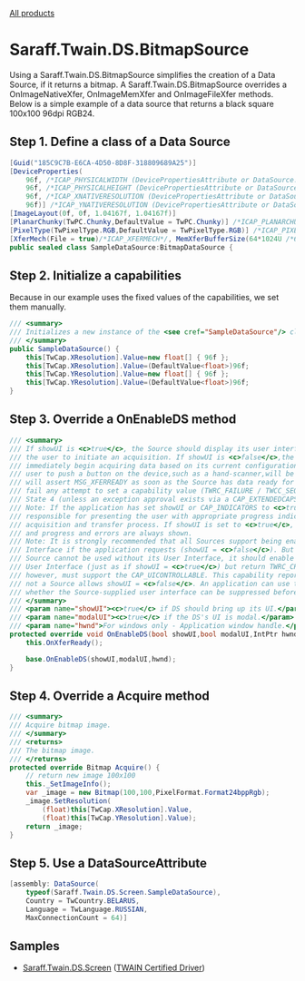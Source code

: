 ﻿[All products](../)
# Saraff.Twain.DS.BitmapSource
Using a Saraff.Twain.DS.BitmapSource simplifies the creation of a Data Source, if it returns a bitmap. A Saraff.Twain.DS.BitmapSource overrides a OnImageNativeXfer, OnImageMemXfer and OnImageFileXfer methods.
Below is a simple example of a data source that returns a black square 100x100 96dpi RGB24.
## Step 1. Define a class of a Data Source
```c#
[Guid("185C9C7B-E6CA-4D50-8D8F-318809689A25")]
[DeviceProperties(
    96f, /*ICAP_PHYSICALWIDTH (DevicePropertiesAttribute or DataSource.OnCapabilityValueNeeded(CapabilityEventArgs))*/
    96f, /*ICAP_PHYSICALHEIGHT (DevicePropertiesAttribute or DataSource.OnCapabilityValueNeeded(CapabilityEventArgs))*/
    96f, /*ICAP_XNATIVERESOLUTION (DevicePropertiesAttribute or DataSource.OnCapabilityValueNeeded(CapabilityEventArgs))*/
    96f)] /*ICAP_YNATIVERESOLUTION (DevicePropertiesAttribute or DataSource.OnCapabilityValueNeeded(CapabilityEventArgs))*/
[ImageLayout(0f, 0f, 1.04167f, 1.04167f)]
[PlanarChunky(TwPC.Chunky,DefaultValue = TwPC.Chunky)] /*ICAP_PLANARCHUNKY (PlanarChunkyAttribute or DataSource.OnCapabilityValueNeeded(CapabilityEventArgs))*/
[PixelType(TwPixelType.RGB,DefaultValue = TwPixelType.RGB)] /*ICAP_PIXELTYPE (PixelTypeAttribute or DataSource.OnCapabilityValueNeeded(CapabilityEventArgs))*/
[XferMech(File = true)/*ICAP_XFERMECH*/, MemXferBufferSize(64*1024U /*64K*/)/*TW_SETUPMEMXFER.Preferred on DG_CONTROL / DAT_SETUPMEMXFER / MSG_GET operation*/]
public sealed class SampleDataSource:BitmapDataSource {
```
## Step 2. Initialize a capabilities
Because in our example uses the fixed values of the capabilities, we set them manually.

```c#
/// <summary>
/// Initializes a new instance of the <see cref="SampleDataSource"/> class.
/// </summary>
public SampleDataSource() {
    this[TwCap.XResolution].Value=new float[] { 96f };
    this[TwCap.XResolution].Value=(DefaultValue<float>)96f;
    this[TwCap.YResolution].Value=new float[] { 96f };
    this[TwCap.YResolution].Value=(DefaultValue<float>)96f;
}
```
## Step 3. Override a OnEnableDS method
```c#
/// <summary>
/// If showUI is <c>true</c>, the Source should display its user interface and wait for
/// the user to initiate an acquisition. If showUI is <c>false</c>,the Source should
/// immediately begin acquiring data based on its current configuration (a device that requires the
/// user to push a button on the device,such as a hand-scanner,will be “armed” by this operation and
/// will assert MSG_XFERREADY as soon as the Source has data ready for transfer). The Source should
/// fail any attempt to set a capability value (TWRC_FAILURE / TWCC_SEQERROR) until it returns to
/// State 4 (unless an exception approval exists via a CAP_EXTENDEDCAPS agreement).
/// Note: If the application has set showUI or CAP_INDICATORS to <c>true</c>, then the Source is
/// responsible for presenting the user with appropriate progress indicators regarding the
/// acquisition and transfer process. If showUI is set to <c>true</c>, CAP_INDICATORS is ignored
/// and progress and errors are always shown.
/// Note: It is strongly recommended that all Sources support being enabled without their User
/// Interface if the application requests (showUI = <c>false</c>). But if your
/// Source cannot be used without its User Interface, it should enable showing the Source
/// User Interface (just as if showUI = <c>true</c>) but return TWRC_CHECKSTATUS. All Sources,
/// however, must support the CAP_UICONTROLLABLE. This capability reports whether or
/// not a Source allows showUI = <c>false</c>. An application can use this capability to know
/// whether the Source-supplied user interface can be suppressed before it is displayed.
/// </summary>
/// <param name="showUI"><c>true</c> if DS should bring up its UI.</param>
/// <param name="modalUI"><c>true</c> if the DS's UI is modal.</param>
/// <param name="hwnd">For windows only - Application window handle.</param>
protected override void OnEnableDS(bool showUI,bool modalUI,IntPtr hwnd) {
    this.OnXferReady();

    base.OnEnableDS(showUI,modalUI,hwnd);
}
```
## Step 4. Override a Acquire method
```c#
/// <summary>
/// Acquire bitmap image.
/// </summary>
/// <returns>
/// The bitmap image.
/// </returns>
protected override Bitmap Acquire() {
    // return new image 100x100
    this._SetImageInfo();
    var _image = new Bitmap(100,100,PixelFormat.Format24bppRgb);
    _image.SetResolution(
        (float)this[TwCap.XResolution].Value,
        (float)this[TwCap.YResolution].Value);
    return _image;
}
```
## Step 5. Use a DataSourceAttribute
```c#
[assembly: DataSource(
    typeof(Saraff.Twain.DS.Screen.SampleDataSource),
    Country = TwCountry.BELARUS,
    Language = TwLanguage.RUSSIAN,
    MaxConnectionCount = 64)]
```

## Samples
* [Saraff.Twain.DS.Screen](../sarafftwainds/download/Saraff.Twain.DS.Screen.zip) ([TWAIN Certified Driver](https://resource.twain.org/twain-certified-drivers/entry/1536/))


